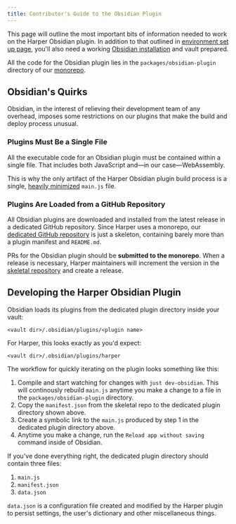 ```yaml
---
title: Contributor's Guide to the Obsidian Plugin
---
```


This page will outline the most important bits of information needed to work on the Harper Obsidian plugin.
In addition to that outlined in [environment set up page](./environment), you'll also need a working [Obsidian installation](https://obsidian.md/) and vault prepared.

All the code for the Obsidian plugin lies in the `packages/obsidian-plugin` directory of our [monorepo](https://github.com/automattic/harper).

## Obsidian's Quirks

Obsidian, in the interest of relieving their development team of any overhead, imposes some restrictions on our plugins that make the build and deploy process unusual.

### Plugins Must Be a Single File

All the executable code for an Obsidian plugin must be contained within a single file.
That includes both JavaScript and—in our case—WebAssembly.

This is why the only artifact of the Harper Obsidian plugin build process is a single, [heavily minimized](https://www.cloudflare.com/learning/performance/why-minify-javascript-code/) `main.js` file.

### Plugins Are Loaded from a GitHub Repository

All Obsidian plugins are downloaded and installed from the latest release in a dedicated GitHub repository.
Since Harper uses a monorepo, our [dedicated GitHub repository](https://github.com/Automattic/harper-obsidian-plugin) is just a skeleton, containing barely more than a plugin manifest and `README.md`.

PRs for the Obsidian plugin should be __submitted to the monorepo__.
When a release is necessary, Harper maintainers will increment the version in the [skeletal repository](https://github.com/Automattic/harper-obsidian-plugin) and create a release.

## Developing the Harper Obsidian Plugin

Obsidian loads its plugins from the dedicated plugin directory inside your vault:

```
<vault dir>/.obsidian/plugins/<plugin name>
```

For Harper, this looks exactly as you'd expect:

```
<vault dir>/.obsidian/plugins/harper
```

The workflow for quickly iterating on the plugin looks something like this:

1. Compile and start watching for changes with `just dev-obsidian`.
   This will continously rebuild `main.js` anytime you make a change to a file in the `packages/obsidian-plugin` directory.
2. Copy the `manifest.json` from the skeletal repo to the dedicated plugin directory shown above.
3. Create a symbolic link to the `main.js` produced by step 1 in the dedicated plugin directory above.
4. Anytime you make a change, run the `Reload app without saving` command inside of Obsidian.

If you've done everything right, the dedicated plugin directory should contain three files:

1. `main.js`
2. `manifest.json`
3. `data.json` 

`data.json` is a configuration file created and modified by the Harper plugin to persist settings, the user's dictionary and other miscellaneous things.
